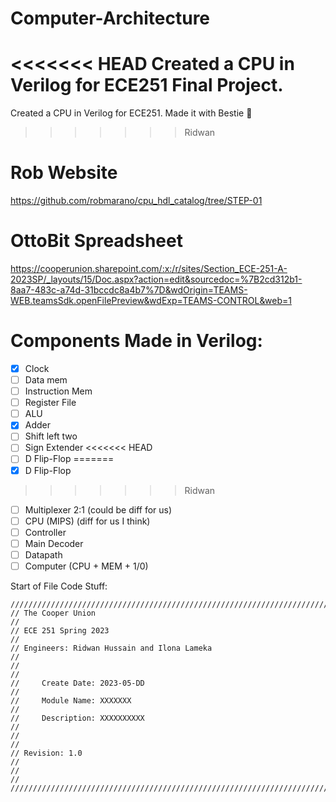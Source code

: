 # Computer-Architecture
<<<<<<< HEAD
Created a CPU in Verilog for ECE251 Final Project.
=======
Created a CPU in Verilog for ECE251. Made it with Bestie :monkey:
>>>>>>> Ridwan

# Rob Website 
https://github.com/robmarano/cpu_hdl_catalog/tree/STEP-01

# OttoBit Spreadsheet 
https://cooperunion.sharepoint.com/:x:/r/sites/Section_ECE-251-A-2023SP/_layouts/15/Doc.aspx?action=edit&sourcedoc=%7B2cd312b1-8aa7-483c-a74d-31bccdc8a4b7%7D&wdOrigin=TEAMS-WEB.teamsSdk.openFilePreview&wdExp=TEAMS-CONTROL&web=1

# Components Made in Verilog:
- [x] Clock 
- [ ] Data mem
- [ ] Instruction Mem
- [ ] Register File
- [ ] ALU
- [x] Adder
- [ ] Shift left two
- [ ] Sign Extender
<<<<<<< HEAD
- [ ] D Flip-Flop
=======
- [x] D Flip-Flop
>>>>>>> Ridwan
- [ ] Multiplexer 2:1 (could be diff for us)
- [ ] CPU (MIPS) (diff for us I think)
- [ ] Controller
- [ ] Main Decoder
- [ ] Datapath
- [ ] Computer (CPU + MEM + 1/0)

Start of File Code Stuff:
```
//////////////////////////////////////////////////////////////////////////////////
// The Cooper Union                                                             //
// ECE 251 Spring 2023                                                          //
// Engineers: Ridwan Hussain and Ilona Lameka                                   //
//                                                                              //
//     Create Date: 2023-05-DD                                                  //
//     Module Name: XXXXXXX                                                     //
//     Description: XXXXXXXXXX                                                  //
//                                                                              //
// Revision: 1.0                                                                //
//                                                                              //
//////////////////////////////////////////////////////////////////////////////////
```
